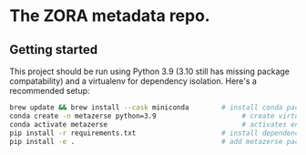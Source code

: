 # The ZORA metadata repo.

## Getting started

This project should be run using Python 3.9 (3.10 still has missing package compatability) and a virtualenv for dependency isolation. Here's a recommended setup:

```bash
brew update && brew install --cask miniconda        # install conda package manager
conda create -n metazerse python=3.9                     # create virtualenv named metazerse with py3.9
conda activate metazerse                                 # activates env by setting path shims
pip install -r requirements.txt                     # install dependencies
pip install -e .                                    # add metazerse package to python path for easy dev
```
